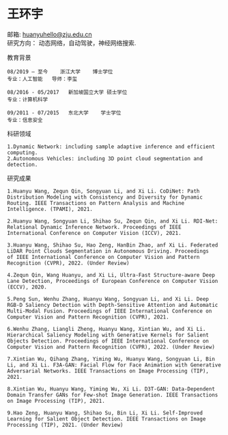 # 王环宇 
邮箱: huanyuhello@zju.edu.cn	&nbsp;    	
研究方向： 动态网络，自动驾驶，神经网络搜索.

教育背景
    
    08/2019 – 至今	浙江大学 	博士学位
	专业：人工智能   导师：李玺

    08/2016 - 05/2017	新加坡国立大学	硕士学位
	专业：计算机科学

    09/2011 - 07/2015	东北大学	学士学位
	专业：信息安全

科研领域
    
    1.Dynamic Network: including sample adaptive inference and efficient computing.
    2.Autonomous Vehicles: including 3D point cloud segmentation and detection.

研究成果
    
    1.Huanyu Wang, Zequn Qin, Songyuan Li, and Xi Li. CoDiNet: Path Distribution Modeling with Consistency and Diversity for Dynamic Routing. IEEE Transactions on Pattern Analysis and Machine Intelligence. (TPAMI), 2021. 

    2.Huanyu Wang, Songyuan Li, Shihao Su, Zequn Qin, and Xi Li. RDI-Net: Relational Dynamic Inference Network. Proceedings of IEEE International Conference on Computer Vision (ICCV), 2021. 

    3.Huanyu Wang, Shihao Su, Hao Zeng, HanBin Zhao, anf Xi Li. Federated LiDAR Point Clouds Segmentation in Autonomous Driving. Proceedings of IEEE International Conference on Computer Vision and Pattern Recognition (CVPR), 2022. (Under Review)

    4.Zequn Qin, Wang Huanyu, and Xi Li, Ultra-Fast Structure-aware Deep Lane Detection, Proceedings of European Conference on Computer Vision (ECCV), 2020. 

    5.Peng Sun, Wenhu Zhang, Huanyu Wang, Songyuan Li, and Xi Li. Deep RGB-D Saliency Detection with Depth-Sensitive Attention and Automatic Multi-Modal Fusion. Proceedings of IEEE International Conference on Computer Vision and Pattern Recognition (CVPR), 2021. 

    6.Wenhu Zhang, Liangli Zheng, Huanyu Wang, Xintian Wu, and Xi Li.  Hierarchical Saliency Modeling with Generative Kernels for Salient Objects Detection. Proceedings of IEEE International Conference on Computer Vision and Pattern Recognition (CVPR), 2022. (Under Review)

    7.Xintian Wu, Qihang Zhang, Yiming Wu, Huanyu Wang, Songyuan Li, Bin Li, and Xi Li. F3A-GAN: Facial Flow for Face Animation with Generative Adversarial Networks. IEEE Transactions on Image Processing (TIP), 2021.

    8.Xintian Wu, Huanyu Wang, Yiming Wu, Xi Li. D3T-GAN: Data-Dependent Domain Transfer GANs for Few-shot Image Generation. IEEE Transactions on Image Processing (TIP), 2021. 

    9.Hao Zeng, Huanyu Wang, Shihao Su, Bin Li, Xi Li. Self-Improved Learning for Salient Object Detection. IEEE Transactions on Image Processing (TIP), 2021. (Under Review)
	
